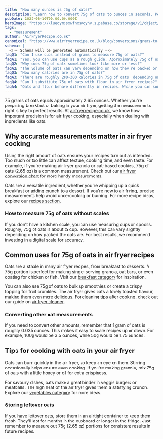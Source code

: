 ```yaml
---
title: "How many ounces is 75g of oats?"
description: "Learn how to convert 75g of oats to ounces in seconds. Perfect for air fryer recipes and precise measurements every time."
pubDate: 2025-08-10T00:00:00.000Z
heroImage: "https://klueoymssxwfnxsvcyhv.supabase.co/storage/v1/object/public/Shmucket/how-many-ounces-is-75g-of-oats.webp"
tags:
  - "measurement"
author: "AirFryerRecipe.co.uk"
canonical: "https://www.airfryerrecipe.co.uk/blog/conversions/grams-to-ounces/how-many-ounces-is-75g-of-oats"
schema: |
  <!-- Schema will be generated automatically -->
faqQ1: "Can I use cups instead of grams to measure 75g of oats?"
faqA1: "Yes, you can use cups as a rough guide. Approximately 75g of oats equals ¾ cup. However, for the most accurate results, especially in baking, we recommend using a kitchen scale."
faqQ2: "Why does 75g of oats sometimes look like more or less?"
faqA2: "The volume of oats can vary depending on how they're packed or the type (rolled, quick, steel-cut). 75g is always 2.65 ounces by weight, but the appearance may differ slightly."
faqQ3: "How many calories are in 75g of oats?"
faqA3: "There are roughly 280-300 calories in 75g of oats, depending on the brand. This makes it a hearty portion for breakfast or baking in your air fryer."
faqQ4: "Can I substitute 75g of oats with flour in air fryer recipes?"
faqA4: "Oats and flour behave differently in recipes. While you can sometimes substitute, the texture and cooking time may change. For best results, stick to the recipe or check our conversion guides."
---
```

<p>75 grams of oats equals approximately 2.65 ounces. Whether you're preparing breakfast or baking in your air fryer, getting the measurements right is key to perfect results. At <a href=https://www.airfryerrecipe.co.uk>airfryerrecipe.co.uk</a>, we know how important precision is for air fryer cooking, especially when dealing with ingredients like oats.</p>

<h2>Why accurate measurements matter in air fryer cooking</h2>  
<p>Using the right amount of oats ensures your recipes turn out as intended. Too much or too little can affect texture, cooking time, and even taste. For example, if you're making air fryer granola or oat-based cookies, 75g of oats (2.65 oz) is a common measurement. Check out our <a href=https://www.airfryerrecipe.co.uk/air-fryer-conversion-chart>air fryer conversion chart</a> for more handy measurements.</p>  

<p>Oats are a versatile ingredient, whether you're whipping up a quick breakfast or adding crunch to a dessert. If you're new to air frying, precise measurements help avoid undercooking or burning. For more recipe ideas, explore our <a href=https://www.airfryerrecipe.co.uk/recipes>recipes section</a>.</p>  

<h3>How to measure 75g of oats without scales</h3>  
<p>If you don’t have a kitchen scale, you can use measuring cups or spoons. Roughly, 75g of oats is about ¾ cup. However, this can vary slightly depending on how packed the oats are. For best results, we recommend investing in a digital scale for accuracy.</p>  

<h2>Common uses for 75g of oats in air fryer recipes</h2>  
<p>Oats are a staple in many air fryer recipes, from breakfast to desserts. A 75g portion is perfect for making single-serving granola, oat bars, or even coating for chicken or fish. Visit our <a href=https://www.airfryerrecipe.co.uk/recipe-category/breakfast>breakfast category</a> for inspiration.</p>  

<p>You can also use 75g of oats to bulk up smoothies or create a crispy topping for fruit crumbles. The air fryer gives oats a lovely toasted flavour, making them even more delicious. For cleaning tips after cooking, check out our guide on <a href=https://www.airfryerrecipe.co.uk/air-fryer-cleaner>air fryer cleaner</a>.</p>  

<h3>Converting other oat measurements</h3>  
<p>If you need to convert other amounts, remember that 1 gram of oats is roughly 0.035 ounces. This makes it easy to scale recipes up or down. For example, 100g would be 3.5 ounces, while 50g would be 1.75 ounces.</p>  

<h2>Tips for cooking with oats in your air fryer</h2>  
<p>Oats can burn quickly in the air fryer, so keep an eye on them. Stirring occasionally helps ensure even cooking. If you're making granola, mix 75g of oats with a little honey or oil for extra crispiness.</p>  

<p>For savoury dishes, oats make a great binder in veggie burgers or meatballs. The high heat of the air fryer gives them a satisfying crunch. Explore our <a href=https://www.airfryerrecipe.co.uk/recipe-category/vegetables>vegetables category</a> for more ideas.</p>  

<h3>Storing leftover oats</h3>  
<p>If you have leftover oats, store them in an airtight container to keep them fresh. They’ll last for months in the cupboard or longer in the fridge. Just remember to measure out 75g (2.65 oz) portions for consistent results in future recipes.</p>
